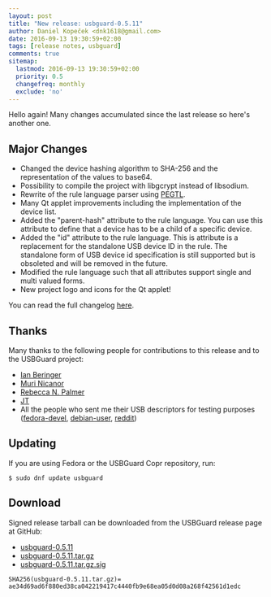 ```yaml
---
layout: post
title: "New release: usbguard-0.5.11"
author: Daniel Kopeček <dnk1618@gmail.com>
date: 2016-09-13 19:30:59+02:00
tags: [release notes, usbguard]
comments: true
sitemap:
  lastmod: 2016-09-13 19:30:59+02:00
  priority: 0.5
  changefreq: monthly
  exclude: 'no'
---
```


Hello again! Many changes accumulated since the last release so here's another one.

## Major Changes

- Changed the device hashing algorithm to SHA-256 and the representation of the values to base64.
- Possibility to compile the project with libgcrypt instead of libsodium.
- Rewrite of the rule language parser using [PEGTL](https://github.com/ColinH/PEGTL).
- Many Qt applet improvements including the implementation of the device list.
- Added the "parent-hash" attribute to the rule language. You can use this attribute
  to define that a device has to be a child of a specific device.
- Added the "id" attribute to the rule language. This is attribute is a replacement for the standalone
  USB device ID in the rule. The standalone form of USB device id specification is still supported but
  is obsoleted and will be removed in the future.
- Modified the rule language such that all attributes support single and multi valued forms.
- New project logo and icons for the Qt applet!

You can read the full changelog [here](https://github.com/dkopecek/usbguard/releases/tag/usbguard-0.5.11).

## Thanks

Many thanks to the following people for contributions to this release and to the USBGuard project:

 * [Ian Beringer](https://github.com/ianberinger)
 * [Muri Nicanor](https://github.com/murinicanor)
 * [Rebecca N. Palmer](https://github.com/rebecca-palmer)
 * [JT](https://github.com/jmtaylor90)
 * All the people who sent me their USB descriptors for testing purposes ([fedora-devel](https://lists.fedoraproject.org/archives/list/devel@lists.fedoraproject.org/thread/PI4KFKCMAU5RFAV2H6IJTSMMVWCZZF4W/), [debian-user](https://lists.debian.org/debian-user/2016/08/msg00312.html), [reddit](https://www.reddit.com/r/linuxquestions/comments/4wpz2d/request_collecting_usb_descriptor_data_for/))

## Updating

If you are using Fedora or the USBGuard Copr repository, run:

    $ sudo dnf update usbguard

## Download

Signed release tarball can be downloaded from the USBGuard release page at GitHub:

 * [usbguard-0.5.11](https://github.com/dkopecek/usbguard/releases/tag/usbguard-0.5.11)
 * [usbguard-0.5.11.tar.gz](https://github.com/dkopecek/usbguard/releases/download/usbguard-0.5.11/usbguard-0.5.11.tar.gz)
 * [usbguard-0.5.11.tar.gz.sig](https://github.com/dkopecek/usbguard/releases/download/usbguard-0.5.11/usbguard-0.5.11.tar.gz.sig)

```
SHA256(usbguard-0.5.11.tar.gz)= ae34d69ad6f880ed38ca042219417c4440fb9e68ea05d0d08a268f42561d1edc

```
